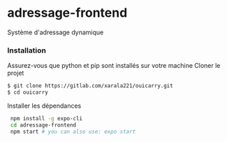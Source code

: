 # adressage-frontend

Système d'adressage dynamique

### Installation

Assurez-vous que python et pip sont installés sur votre machine
Cloner le projet

```sh
$ git clone https://gitlab.com/xarala221/ouicarry.git
$ cd ouicarry
```

Installer les dépendances

```sh
 npm install -g expo-cli
 cd adressage-frontend
 npm start # you can also use: expo start
```
